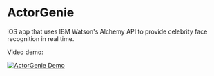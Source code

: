# ActorGenie
iOS app that uses IBM Watson's Alchemy API to provide celebrity face recognition in real time.

Video demo:

  [![ActorGenie Demo](https://img.youtube.com/vi/BjwUxsvKxgA/0.jpg)](https://www.youtube.com/watch?v=BjwUxsvKxgA)
